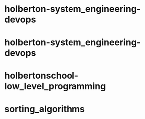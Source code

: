 # holberton-system_engineering-devops
# holberton-system_engineering-devops
# holbertonschool-low_level_programming
# sorting_algorithms
